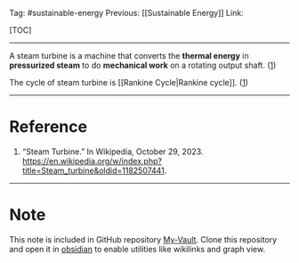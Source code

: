 Tag: #sustainable-energy 
Previous: [[Sustainable Energy]]
Link: 

[TOC]

---

A steam turbine is a machine that converts the **thermal energy** in **pressurized steam** to do **mechanical work** on a rotating output shaft. (<u>1</u>)

The cycle of steam turbine is [[Rankine Cycle|Rankine cycle]]. (<u>1</u>)

---

# Reference

1. “Steam Turbine.” In Wikipedia, October 29, 2023. https://en.wikipedia.org/w/index.php?title=Steam_turbine&oldid=1182507441.

---

# Note

This note is included in GitHub repository [My-Vault](https://github.com/LittleD3092/My-Vault.git). Clone this repository and open it in [obsidian](https://obsidian.md/) to enable utilities like wikilinks and graph view.